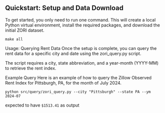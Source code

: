 ## Quickstart: Setup and Data Download

To get started, you only need to run one command. This will create a local Python virtual environment, install the required packages, and download the initial ZORI dataset.

`make all`

Usage: Querying Rent Data
Once the setup is complete, you can query the rent data for a specific city and date using the zori_query.py script.

The script requires a city, state abbreviation, and a year-month (YYYY-MM) to retrieve the rent index.

Example Query
Here is an example of how to query the Zillow Observed Rent Index for Pittsburgh, PA, for the month of July 2024.

`python src/query/zori_query.py --city "Pittsburgh" --state PA --ym 2024-07`

expected to have `$1513.41` as output